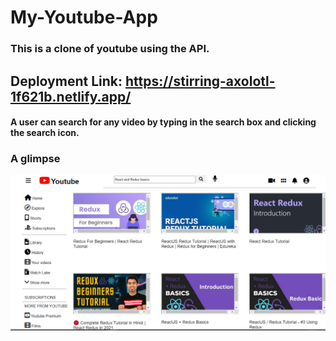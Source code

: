 # My-Youtube-App

### This is a clone of youtube using the API.

## Deployment Link: https://stirring-axolotl-1f621b.netlify.app/

#### A user can search for any video by typing in the search box and clicking the search icon.

### A glimpse

![My Youtube App](utube.png)
